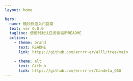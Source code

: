 ```yaml
---
layout: home

hero:
  name: 暗烛快速入门指南
  text: ver 0.0.0
  tagline: 使用时默认已阅读最新README
  actions:
    - theme: brand
      text: README
      link: https://github.com/errrr-er/alll/tree/main

    - theme: alt
      text: Github
      link: https://github.com/errrr-er/Candela_QSG
---
```

